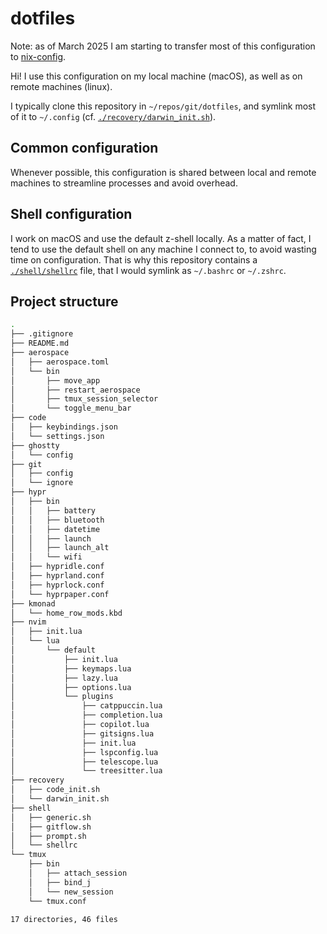 # dotfiles

Note: as of March 2025 I am starting to transfer most of this configuration to [nix-config](https://github.com/thibautvas/nix-config).

Hi! I use this configuration on my local machine (macOS), as well as on remote machines (linux).

I typically clone this repository in `~/repos/git/dotfiles`, and symlink most of it to `~/.config` (cf. [`./recovery/darwin_init.sh`](recovery/darwin_init.sh)).

## Common configuration

Whenever possible, this configuration is shared between local and remote machines to streamline processes and avoid overhead.

## Shell configuration

I work on macOS and use the default z-shell locally.
As a matter of fact, I tend to use the default shell on any machine I connect to, to avoid wasting time on configuration.
That is why this repository contains a [`./shell/shellrc`](shell/shellrc) file, that I would symlink as `~/.bashrc` or `~/.zshrc`.

## Project structure

```bash
.
├── .gitignore
├── README.md
├── aerospace
│   ├── aerospace.toml
│   └── bin
│       ├── move_app
│       ├── restart_aerospace
│       ├── tmux_session_selector
│       └── toggle_menu_bar
├── code
│   ├── keybindings.json
│   └── settings.json
├── ghostty
│   └── config
├── git
│   ├── config
│   └── ignore
├── hypr
│   ├── bin
│   │   ├── battery
│   │   ├── bluetooth
│   │   ├── datetime
│   │   ├── launch
│   │   ├── launch_alt
│   │   └── wifi
│   ├── hypridle.conf
│   ├── hyprland.conf
│   ├── hyprlock.conf
│   └── hyprpaper.conf
├── kmonad
│   └── home_row_mods.kbd
├── nvim
│   ├── init.lua
│   └── lua
│       └── default
│           ├── init.lua
│           ├── keymaps.lua
│           ├── lazy.lua
│           ├── options.lua
│           └── plugins
│               ├── catppuccin.lua
│               ├── completion.lua
│               ├── copilot.lua
│               ├── gitsigns.lua
│               ├── init.lua
│               ├── lspconfig.lua
│               ├── telescope.lua
│               └── treesitter.lua
├── recovery
│   ├── code_init.sh
│   └── darwin_init.sh
├── shell
│   ├── generic.sh
│   ├── gitflow.sh
│   ├── prompt.sh
│   └── shellrc
└── tmux
    ├── bin
    │   ├── attach_session
    │   ├── bind_j
    │   └── new_session
    └── tmux.conf

17 directories, 46 files
```
